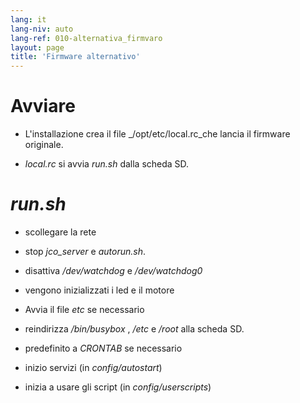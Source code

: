 ```yaml
---
lang: it
lang-niv: auto
lang-ref: 010-alternativa_firmvaro
layout: page
title: 'Firmware alternativo'
---
```


# Avviare

* L'installazione crea il file _/opt/etc/local.rc_che lancia il firmware originale.


* _local.rc_ si avvia _run.sh_ dalla scheda SD.



# _run.sh_

  * scollegare la rete


  * stop _jco_server_ e _autorun.sh_.


  * disattiva _/dev/watchdog_ e _/dev/watchdog0_


  * vengono inizializzati i led e il motore


  * Avvia il file   _etc_   se necessario  


  * reindirizza _/bin/busybox_ , _/etc_ e _/root_ alla scheda SD.


  * predefinito a _CRONTAB_ se necessario


  * inizio servizi (in _config/autostart_)


  * inizia a usare gli script (in _config/userscripts_)


